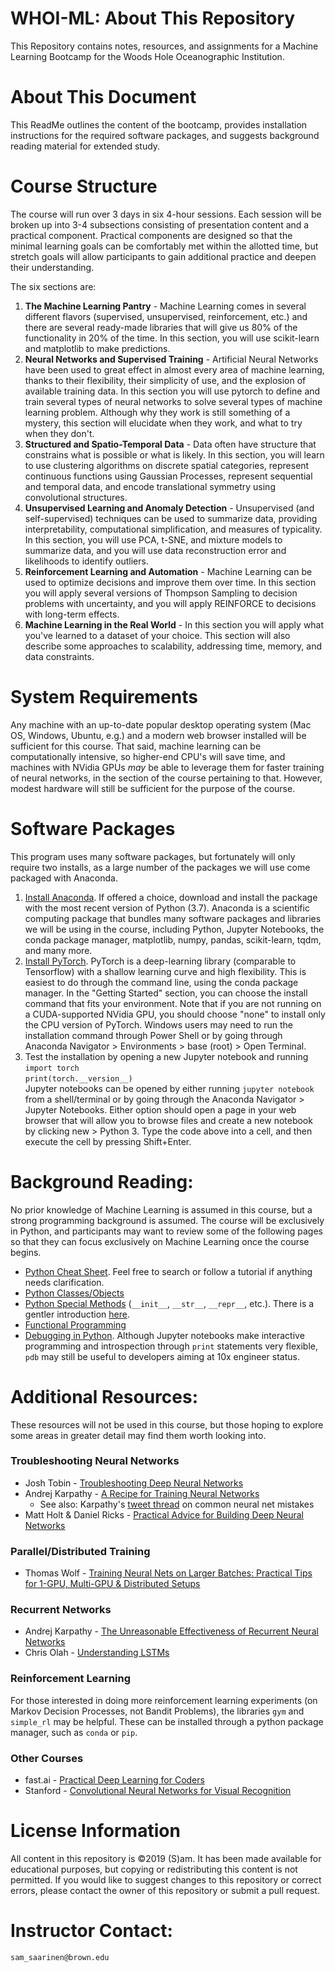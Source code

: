 # WHOI-ML: About This Repository
This Repository contains notes, resources, and assignments for a Machine Learning Bootcamp for the Woods Hole Oceanographic Institution.

# About This Document
This ReadMe outlines the content of the bootcamp, provides installation instructions for the required software packages, and suggests background reading material for extended study.

# Course Structure
The course will run over 3 days in six 4-hour sessions. Each session will be broken up into 3-4 subsections consisting of presentation content and a practical component. Practical components are designed so that the minimal learning goals can be comfortably met within the allotted time, but stretch goals will allow participants to gain additional practice and deepen their understanding.

The six sections are:
1. **The Machine Learning Pantry** - Machine Learning comes in several different flavors (supervised, unsupervised, reinforcement, etc.) and there are several ready-made libraries that will give us 80% of the functionality in 20% of the time. In this section, you will use scikit-learn and matplotlib to make predictions.
2. **Neural Networks and Supervised Training** - Artificial Neural Networks have been used to great effect in almost every area of machine learning, thanks to their flexibility, their simplicity of use, and the explosion of available training data. In this section you will use pytorch to define and train several types of neural networks to solve several types of machine learning problem. Although why they work is still something of a mystery, this section will elucidate when they work, and what to try when they don't.
3. **Structured and Spatio-Temporal Data** - Data often have structure that constrains what is possible or what is likely. In this section, you will learn to use clustering algorithms on discrete spatial categories, represent continuous functions using Gaussian Processes, represent sequential and temporal data, and encode translational symmetry using convolutional structures.
4. **Unsupervised Learning and Anomaly Detection** - Unsupervised (and self-supervised) techniques can be used to summarize data, providing interpretability, computational simplification, and measures of typicality. In this section, you will use PCA, t-SNE, and mixture models to summarize data, and you will use data reconstruction error and likelihoods to identify outliers.
5. **Reinforcement Learning and Automation** - Machine Learning can be used to optimize decisions and improve them over time. In this section you will apply several versions of Thompson Sampling to decision problems with uncertainty, and you will apply REINFORCE to decisions with long-term effects.
6. **Machine Learning in the Real World** - In this section you will apply what you've learned to a dataset of your choice. This section will also describe some approaches to scalability, addressing time, memory, and data constraints.

# System Requirements
Any machine with an up-to-date popular desktop operating system (Mac OS, Windows, Ubuntu, e.g.) and a modern web browser installed will be sufficient for this course. That said, machine learning can be computationally intensive, so higher-end CPU's will save time, and machines with NVidia GPUs _may_ be able to leverage them for faster training of neural networks, in the section of the course pertaining to that. However, modest hardware will still be sufficient for the purpose of the course.

# Software Packages
This program uses many software packages, but fortunately will only require two installs, as a large number of the packages we will use come packaged with Anaconda.  
1. [Install Anaconda](https://www.anaconda.com/distribution/). If offered a choice, download and install the package with the most recent version of Python (3.7). Anaconda is a scientific computing package that bundles many software packages and libraries we will be using in the course, including Python, Jupyter Notebooks, the conda package manager, matplotlib, numpy, pandas, scikit-learn, tqdm, and many more.
2. [Install PyTorch](https://pytorch.org/). PyTorch is a deep-learning library (comparable to Tensorflow) with a shallow learning curve and high flexibility. This is easiest to do through the command line, using the conda package manager. In the "Getting Started" section, you can choose the install command that fits your environment. Note that if you are not running on a CUDA-supported NVidia GPU, you should choose "none" to install only the CPU version of PyTorch. Windows users may need to run the installation command through Power Shell or by going through Anaconda Navigator > Environments > base (root) > Open Terminal.
3. Test the installation by opening a new Jupyter notebook and running  
`import torch`  
`print(torch.__version__)`    
Jupyter notebooks can be opened by either running `jupyter notebook` from a shell/terminal or by going through the Anaconda Navigator > Jupyter Notebooks. Either option should open a page in your web browser that will allow you to browse files and create a new notebook by clicking new > Python 3. Type the code above into a cell, and then execute the cell by pressing Shift+Enter.

# Background Reading:
No prior knowledge of Machine Learning is assumed in this course, but a strong programming background is assumed. The course will be exclusively in Python, and participants may want to review some of the following pages so that they can focus exclusively on Machine Learning once the course begins.  
- [Python Cheat Sheet](https://perso.limsi.fr/pointal/_media/python:cours:mementopython3-english.pdf). Feel free to search or follow a tutorial if anything needs clarification.
- [Python Classes/Objects](https://www.w3schools.com/python/python_classes.asp)
- [Python Special Methods](https://micropyramid.com/blog/python-special-class-methods-or-magic-methods/) (`__init__`, `__str__`, `__repr__`, etc.). There is a gentler introduction [here](https://dbader.org/blog/python-dunder-methods).
- [Functional Programming](https://kite.com/blog/python/functional-programming/)
- [Debugging in Python](https://realpython.com/python-debugging-pdb/). Although Jupyter notebooks make interactive programming and introspection through `print` statements very flexible, `pdb` may still be useful to developers aiming at 10x engineer status.

# Additional Resources:
These resources will not be used in this course, but those hoping to explore some areas in greater detail may find them worth looking into.

### Troubleshooting Neural Networks
- Josh Tobin - [Troubleshooting Deep Neural Networks](http://josh-tobin.com/troubleshooting-deep-neural-networks.html)
- Andrej Karpathy - [A Recipe for Training Neural Networks](http://karpathy.github.io/2019/04/25/recipe/)
    - See also: Karpathy's [tweet thread](https://twitter.com/karpathy/status/1013244313327681536) on common neural net mistakes
- Matt Holt & Daniel Ricks - [Practical Advice for Building Deep Neural Networks](https://pcc.cs.byu.edu/2017/10/02/practical-advice-for-building-deep-neural-networks/)

### Parallel/Distributed Training
- Thomas Wolf - [Training Neural Nets on Larger Batches: Practical Tips for 1-GPU, Multi-GPU & Distributed Setups](https://medium.com/huggingface/training-larger-batches-practical-tips-on-1-gpu-multi-gpu-distributed-setups-ec88c3e51255)

### Recurrent Networks
- Andrej Karpathy - [The Unreasonable Effectiveness of Recurrent Neural Networks](http://karpathy.github.io/2015/05/21/rnn-effectiveness/)
- Chris Olah - [Understanding LSTMs](https://colah.github.io/posts/2015-08-Understanding-LSTMs/)

### Reinforcement Learning
For those interested in doing more reinforcement learning experiments (on Markov Decision Processes, not Bandit Problems), the libraries `gym` and `simple_rl` may be helpful. These can be installed through a python package manager, such as `conda` or `pip`.

### Other Courses
- fast.ai - [Practical Deep Learning for Coders](https://course.fast.ai/index.html)
- Stanford - [Convolutional Neural Networks for Visual Recognition](http://cs231n.github.io/)

# License Information
All content in this repository is ©2019 (S)am. It has been made available for educational purposes, but copying or redistributing this content is not permitted. If you would like to suggest changes to this repository or correct errors, please contact the owner of this repository or submit a pull request.

# Instructor Contact:
`sam_saarinen@brown.edu`
